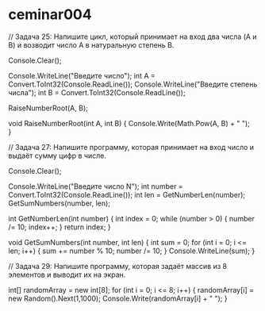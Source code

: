 # ceminar004

// Задача 25: Напишите цикл, который принимает на вход два числа (A и B) и возводит число A в натуральную степень B.

Console.Clear();

Console.WriteLine("Введите число");
int A = Convert.ToInt32(Console.ReadLine());
Console.WriteLine("Введите степень числа");
int B = Convert.ToInt32(Console.ReadLine());

RaiseNumberRoot(A, B);

void RaiseNumberRoot(int A, int B)
{
    Console.Write(Math.Pow(A, B) + " ");       
}

// Задача 27: Напишите программу, которая принимает на вход число и выдаёт сумму цифр в числе.

Console.Clear();

Console.WriteLine("Введите число N");
int number = Convert.ToInt32(Console.ReadLine());
int len = GetNumberLen(number);
GetSumNumbers(number, len);

int GetNumberLen(int number)
{
    int index = 0;
    while (number > 0)
    {
        number /= 10;
        index++;
    }
    return index;
}


void GetSumNumbers(int number, int len)
{
    int sum = 0;
    for (int i = 0; i <= len; i++)
    {
        sum += number % 10;
        number /= 10;
    }
    Console.WriteLine(sum);
}    

// Задача 29: Напишите программу, которая задаёт массив из 8 элементов и выводит их на экран. 

int[] randomArray = new int[8];
for (int i = 0; i <= 8; i++)
{
    randomArray[i] = new Random().Next(1,1000);
    Console.Write(randomArray[i] + " ");
}
